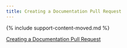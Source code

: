 ```yaml
---
title: Creating a Documentation Pull Request
---
```


{% include support-content-moved.md %}

[Creating a Documentation Pull Request](/docs/home/contribute/create-pull-request/)
